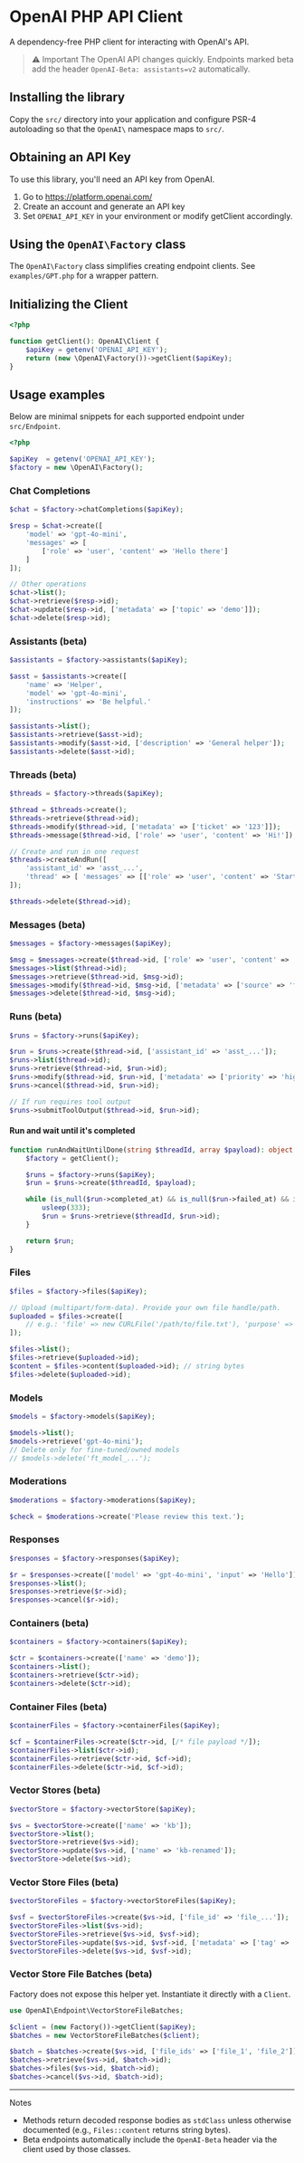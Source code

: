 # OpenAI PHP API Client
A dependency-free PHP client for interacting with OpenAI's API.

> :warning: Important
> The OpenAI API changes quickly. Endpoints marked beta add the header `OpenAI-Beta: assistants=v2` automatically.

## Installing the library
Copy the `src/` directory into your application and configure PSR-4 autoloading so that the `OpenAI\` namespace maps to `src/`.

## Obtaining an API Key
To use this library, you'll need an API key from OpenAI.

1. Go to https://platform.openai.com/
2. Create an account and generate an API key
3. Set `OPENAI_API_KEY` in your environment or modify getClient accordingly.

## Using the `OpenAI\Factory` class
The `OpenAI\Factory` class simplifies creating endpoint clients. See `examples/GPT.php` for a wrapper pattern.

## Initializing the Client
```php
<?php

function getClient(): OpenAI\Client {
    $apiKey = getenv('OPENAI_API_KEY');
    return (new \OpenAI\Factory())->getClient($apiKey);
}
```

## Usage examples
Below are minimal snippets for each supported endpoint under `src/Endpoint`.

```php
<?php

$apiKey  = getenv('OPENAI_API_KEY');
$factory = new \OpenAI\Factory();
```

### Chat Completions
```php
$chat = $factory->chatCompletions($apiKey);

$resp = $chat->create([
    'model' => 'gpt-4o-mini',
    'messages' => [
        ['role' => 'user', 'content' => 'Hello there']
    ]
]);

// Other operations
$chat->list();
$chat->retrieve($resp->id);
$chat->update($resp->id, ['metadata' => ['topic' => 'demo']]);
$chat->delete($resp->id);
```

### Assistants (beta)
```php
$assistants = $factory->assistants($apiKey);

$asst = $assistants->create([
    'name' => 'Helper',
    'model' => 'gpt-4o-mini',
    'instructions' => 'Be helpful.'
]);

$assistants->list();
$assistants->retrieve($asst->id);
$assistants->modify($asst->id, ['description' => 'General helper']);
$assistants->delete($asst->id);
```

### Threads (beta)
```php
$threads = $factory->threads($apiKey);

$thread = $threads->create();
$threads->retrieve($thread->id);
$threads->modify($thread->id, ['metadata' => ['ticket' => '123']]);
$threads->message($thread->id, ['role' => 'user', 'content' => 'Hi!']);

// Create and run in one request
$threads->createAndRun([
    'assistant_id' => 'asst_...',
    'thread' => [ 'messages' => [['role' => 'user', 'content' => 'Start!']] ]
]);

$threads->delete($thread->id);
```

### Messages (beta)
```php
$messages = $factory->messages($apiKey);

$msg = $messages->create($thread->id, ['role' => 'user', 'content' => 'Question?']);
$messages->list($thread->id);
$messages->retrieve($thread->id, $msg->id);
$messages->modify($thread->id, $msg->id, ['metadata' => ['source' => 'faq']]);
$messages->delete($thread->id, $msg->id);
```

### Runs (beta)
```php
$runs = $factory->runs($apiKey);

$run = $runs->create($thread->id, ['assistant_id' => 'asst_...']);
$runs->list($thread->id);
$runs->retrieve($thread->id, $run->id);
$runs->modify($thread->id, $run->id, ['metadata' => ['priority' => 'high']]);
$runs->cancel($thread->id, $run->id);

// If run requires tool output
$runs->submitToolOutput($thread->id, $run->id);
```

#### Run and wait until it's completed
```php
function runAndWaitUntilDone(string $threadId, array $payload): object {
	$factory = getClient();

    $runs = $factory->runs($apiKey);
    $run = $runs->create($threadId, $payload);

    while (is_null($run->completed_at) && is_null($run->failed_at) && is_null($run->cancelled_at) && $run->expires_at > time()) {
        usleep(333);
        $run = $runs->retrieve($threadId, $run->id);
    }

    return $run;
}
```

### Files
```php
$files = $factory->files($apiKey);

// Upload (multipart/form-data). Provide your own file handle/path.
$uploaded = $files->create([
    // e.g.: 'file' => new CURLFile('/path/to/file.txt'), 'purpose' => 'assistants'
]);

$files->list();
$files->retrieve($uploaded->id);
$content = $files->content($uploaded->id); // string bytes
$files->delete($uploaded->id);
```

### Models
```php
$models = $factory->models($apiKey);

$models->list();
$models->retrieve('gpt-4o-mini');
// Delete only for fine-tuned/owned models
// $models->delete('ft_model_...');
```

### Moderations
```php
$moderations = $factory->moderations($apiKey);

$check = $moderations->create('Please review this text.');
```

### Responses
```php
$responses = $factory->responses($apiKey);

$r = $responses->create(['model' => 'gpt-4o-mini', 'input' => 'Hello']);
$responses->list();
$responses->retrieve($r->id);
$responses->cancel($r->id);
```

### Containers (beta)
```php
$containers = $factory->containers($apiKey);

$ctr = $containers->create(['name' => 'demo']);
$containers->list();
$containers->retrieve($ctr->id);
$containers->delete($ctr->id);
```

### Container Files (beta)
```php
$containerFiles = $factory->containerFiles($apiKey);

$cf = $containerFiles->create($ctr->id, [/* file payload */]);
$containerFiles->list($ctr->id);
$containerFiles->retrieve($ctr->id, $cf->id);
$containerFiles->delete($ctr->id, $cf->id);
```

### Vector Stores (beta)
```php
$vectorStore = $factory->vectorStore($apiKey);

$vs = $vectorStore->create(['name' => 'kb']);
$vectorStore->list();
$vectorStore->retrieve($vs->id);
$vectorStore->update($vs->id, ['name' => 'kb-renamed']);
$vectorStore->delete($vs->id);
```

### Vector Store Files (beta)
```php
$vectorStoreFiles = $factory->vectorStoreFiles($apiKey);

$vsf = $vectorStoreFiles->create($vs->id, ['file_id' => 'file_...']);
$vectorStoreFiles->list($vs->id);
$vectorStoreFiles->retrieve($vs->id, $vsf->id);
$vectorStoreFiles->update($vs->id, $vsf->id, ['metadata' => ['tag' => 'doc']]);
$vectorStoreFiles->delete($vs->id, $vsf->id);
```

### Vector Store File Batches (beta)
Factory does not expose this helper yet. Instantiate it directly with a `Client`.

```php
use OpenAI\Endpoint\VectorStoreFileBatches;

$client = (new Factory())->getClient($apiKey);
$batches = new VectorStoreFileBatches($client);

$batch = $batches->create($vs->id, ['file_ids' => ['file_1', 'file_2']]);
$batches->retrieve($vs->id, $batch->id);
$batches->files($vs->id, $batch->id);
$batches->cancel($vs->id, $batch->id);
```

---

Notes
- Methods return decoded response bodies as `stdClass` unless otherwise documented (e.g., `Files::content` returns string bytes).
- Beta endpoints automatically include the `OpenAI-Beta` header via the client used by those classes.
